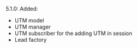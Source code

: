 5.1.0: Added: 
- UTM model
- UTM manager
- UTM subscriber for the adding UTM in session
- Lead factory